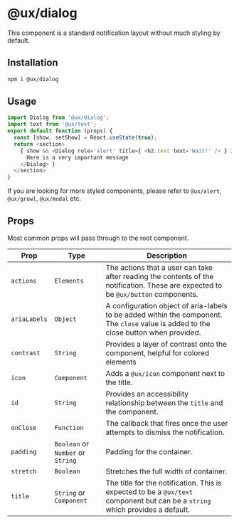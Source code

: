 # @ux/dialog

This component is a standard notification layout without much styling by default.

## Installation

```sh
npm i @ux/dialog
```

## Usage

```js
import Dialog from '@ux/dialog';
import text from '@ux/text';
export default function (props) {
  const [show, setShow] = React.useState(true);
  return <section>
    { show && <Dialog role='alert' title={ <h2.text text='Wait!' /> } id='example-alert'>
      Here is a very important message
    </Dialog> }
  </section>
}
```

If you are looking for more styled components, please refer to `@ux/alert`, `@ux/growl`, `@ux/modal` etc.

## Props

Most common props will pass through to the root component.

| Prop | Type | Description |
| ---- | ---- | ----------- |
| `actions` | `Elements` | The actions that a user can take after reading the contents of the notification. These are expected to be `@ux/button` components. |
| `ariaLabels` | `Object` | A configuration object of aria-labels to be added within the component. The `close` value is added to the close button when provided. |
| `contrast` | `String` | Provides a layer of contrast onto the component, helpful for colored elements |
| `icon` | `Component` | Adds a `@ux/icon` component next to the title. |
| `id` | `String` | Provides an accessibility relationship between the `title` and the component. |
| `onClose` | `Function` | The callback that fires once the user attempts to dismiss the notification. |
| `padding` | `Boolean` or `Number` or `String` | Padding for the container. |
| `stretch` | `Boolean` | Stretches the full width of container. |
| `title` | `String` or `Component` | The title for the notification. This is expected to be a `@ux/text` component but can be a `string` which provides a default. |
